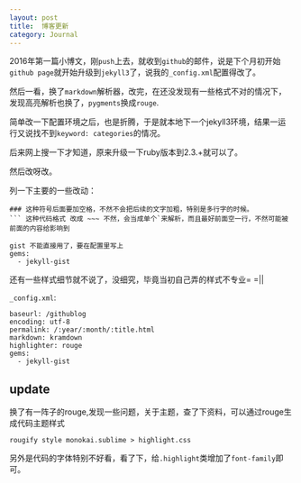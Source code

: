 ```yaml
---
layout: post
title:  博客更新
category: Journal
---
```


 2016年第一篇小博文，刚`push`上去，就收到`github`的邮件，说是下个月初开始`github page`就开始升级到`jekyll3`了，说我的`_config.xml`配置得改了。

 然后一看，换了`markdown`解析器，改完，在还没发现有一些格式不对的情况下，发现高亮解析也换了，`pygments`换成`rouge`.

 简单改一下配置环境之后，也是折腾，于是就本地下一个jekyll3环境，结果一运行又说找不到`keyword: categories`的情况。

 后来网上搜一下才知道，原来升级一下ruby版本到2.3.+就可以了。

 然后改呀改。

 列一下主要的一些改动：

~~~
### 这种符号后面要加空格，不然不会把后续的文字加粗，特别是多行字的时候。
``` 这种代码格式 改成 ~~~ 不然，会当成单个`来解析，而且最好前面空一行，不然可能被前面的内容给影响到

gist 不能直接用了，要在配置里写上
gems:
  - jekyll-gist

~~~

 还有一些样式细节就不说了，没细究，毕竟当初自己弄的样式不专业= =||

`_config.xml`:

~~~
baseurl: /githublog
encoding: utf-8
permalink: /:year/:month/:title.html
markdown: kramdown
highlighter: rouge
gems:
  - jekyll-gist
~~~

update
-

换了有一阵子的rouge,发现一些问题，关于主题，查了下资料，可以通过rouge生成代码主题样式

~~~
rougify style monokai.sublime > highlight.css
~~~

另外是代码的字体特别不好看，看了下，给`.highlight`类增加了`font-family`即可。